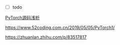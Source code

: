 - [ ] todo

[PyTorch源码浅析](https://app.yinxiang.com/shard/s45/nl/27030704/a7bb634c-6855-4b29-ad49-b199a6f9f827)

https://www.52coding.com.cn/2019/05/05/PyTorch1/

https://zhuanlan.zhihu.com/p/83517817